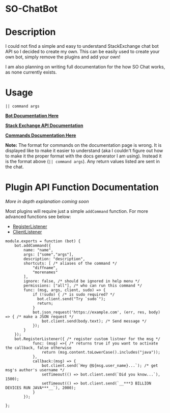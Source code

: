 # SO-ChatBot
# Description

I could not find a simple and easy to understand StackExchange chat bot API so I decided to create my own. This can be easily used to create your own bot, simply remove the plugins and add your own!

I am also planning on writing full documentation for the how SO Chat works, as none currently exists. 

# Usage
```
|| command args 
```

**[Bot Documentation Here](https://jbis9051.github.io/SO-ChatBot/index.html)**

**[Stack Exchange API Documentation](https://github.com/jbis9051/SO-ChatBot/blob/master/docs/CHAT_API.md)**

**[Commands Documentation Here](https://jbis9051.github.io/SO-ChatBot/index.html#src/plugins/applesupport.js)**

**Note:** The format for commands on the documentation page is wrong. It is displayed like to make it easier to understand (aka I couldn't figure out how to make it the proper format with the docs generator I am using). Instead it is the format above (`|| command args`). Any return values listed are sent in the chat.
# Plugin API Function Documentation

*More in depth explanation coming soon*

Most plugins will require just a simple `addCommand` function. For more advanced functions see below:

- [RegisterListener](https://jbis9051.github.io/SO-ChatBot/index.html#src-bot.js-registerlistener)
- [ClientListener](https://jbis9051.github.io/SO-ChatBot/index.html#src-bot.js-registerclientlistener)


```
module.exports = function (bot) {
    bot.addCommand({
        name: "name",
        args: ["some","args"],
        description: "description",
        shortcuts: [ /* aliases of the command */
            "diffname",
            "morenames"
        ],
        ignore: false, /* should be ignored in help menu */
        permissions: ["all"], /* who can run this command */
        func: (msg, args, client, sudo) => {
            if (!sudo) { /* is sudo required? */
              bot.client.send("Try `sudo`");
              return;
            }
            bot.json_request('https://example.com', (err, res, body) => { /* make a JSON request */
                bot.client.send(body.text); /* Send message */
            });
        }
    });
    bot.RegisterListener({ /* register custom listner for the msg */
            func: (msg) =>{ /* returns true if you want to activate the callback, false otherwise
                return (msg.content.toLowerCase().includes("java"));
            },
            callback:(msg) => {
                bot.client.send(`Hey @${msg.user_name}...`); /* get msg's author's username */
                setTimeout(() => bot.client.send(`Did you know...`), 1500);
                setTimeout(() => bot.client.send(`__***3 BILLION DEVICES RUN JAVA***__`), 2000);
            }
        });
       
};

```
